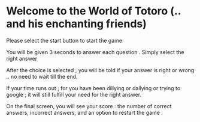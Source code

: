 # Welcome to the World of Totoro (.. and his enchanting friends)


Please select the start button to start the game

You will be given 3 seconds to answer each question . Simply select the right answer

After the choice is selected ; you will be told if your answer is right or wrong .. no need to wait till the end.

If your time runs out ; for you have been dillying or dallying or trying to google ; it will still fulfill your need for the right answer.

On the final screen, you will see your score : the number of correct answers, incorrect answers, and an option to restart the game .


